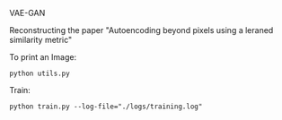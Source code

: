 VAE-GAN

Reconstructing the paper "Autoencoding beyond pixels using a leraned similarity metric"


To print an Image:
```
python utils.py 
```

Train:
```
python train.py --log-file="./logs/training.log"
```

